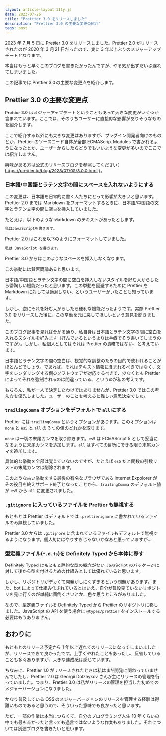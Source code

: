 ```yaml
---
layout: article-layout.11ty.js
date: 2023-07-26
title: "Prettier 3.0 をリリースしました"
description: "Prettier 3.0 の主要な変更の紹介"
tags: post
---
```


2023 年 7 月 5 日に Prettier 3.0 をリリースしました。Prettier 2.0 がリリースされたのが 2020 年 3 月 21 日だったので、実に 3 年以上ぶりのメジャーアップデートとなります。

本当はもっと早くこのブログを書きたかったんですが、やる気が出ずだいぶ遅れてしまいました。

この記事では Prettier 3.0 の主要な変更点を紹介します。

## Prettier 3.0 の主要な変更点

Prettier 3.0 はメジャーアップデートということもあって大きな変更がいくつか含まれています。ここでは、そのうちユーザーに直接的な影響がありそうなものを紹介します。

ここで紹介する以外にも大きな変更はありますが、プラグイン開発者向けのものとか、Prettier のソースコード自体が全部 ECMAScript Modules で書かれるようになったとか、ユーザーからしたらどうでもいいような変更が多いのでここでは紹介しません。

興味がある方は公式のリリースブログを参照してください( https://prettier.io/blog/2023/07/05/3.0.0.html )。

### 日本語/中国語とラテン文字の間にスペースを入れないようにする

この変更は、日本語を日常的に書く人たちにとって影響が大きいと思います。Prettier 2.0 までは Markdown をフォーマットするときに、日本語/中国語の文字とラテン文字の間に空白を挿入していました。

たとえば、以下のような Markdown のテキストがあったとします。

<!-- prettier-ignore -->
```markdown
私はJavaScriptを書きます。
```

Prettier 2.0 はこれを以下のようにフォーマットしていました。

<!-- prettier-ignore -->
```markdown
私は JavaScript を書きます。
```

Prettier 3.0 からはこのようなスペースを挿入しなくなります。

この挙動には賛否両論あると思います。

日本語/中国語とラテン文字の間に空白を挿入しないスタイルを好む人からしたら鬱陶しい機能だったと思います。この挙動を回避するために Prettier を Markdown に対しては適用しない、というユーザーがいたことも知っています。

しかし、逆にそれを好む人からしたら便利な機能だったようです。実際 Prettier 3.0 をリリースした後に、この挙動を元に戻してほしいという意見を聞きました。

このブログ記事を見れば分かる通り、私自身は日本語とラテン文字の間に空白を入れるスタイルを好みます（好んでいるというよりは手癖でそう書いてしまうのですが）。しかし、私個人としてはそれは Prettier の責務ではない、と考えています。

日本語とラテン文字の間の空白は、視覚的な調整のための目的で使われることがほとんどでしょう。であれば、それはテキスト情報に含まれるべきではなく、文字をレンダリングする側のソフトウェアが対応するべきで、少なくとも Prettier によってそれを強制されるのは間違っている、というのが私の考えです。

もちろん、私が一人で決定したわけではありませんが、Prettier 3.0 ではこの考え方を優先しました。ユーザーのことを考えると難しい意思決定でした。

### `trailingComma` オプションをデフォルトで `all` にする

Prettier には `trailingComma` というオプションがあります。このオプションは `none` と `es5` と `all` の 3 つの値のどれかを取ります。

`none` は一切の末尾カンマを取り除きます。`es5` は ECMAScript 5 として妥当になるように末尾カンマを追加します。`all` はすべての箇所にできる限り末尾カンマを追加します。

具体的な挙動を全部は覚えていないのですが、たとえば `es5` だと関数の引数リストの末尾カンマは削除されます。

このような古い挙動をする最後の有名なブラウザである Internet Expolorer がその役目を終えサポート終了となったことから、`trailingComma` のデフォルト値が `es5` から `all` に変更されました。

### `.gitignore` に入っているファイルを Prettier も無視する

もともとは Prettier はデフォルトでは `.prettierignore` に書かれているファイルのみ無視していました。

Prettier 3.0 からは `.gitignore` に含まれているファイルもデフォルトで無視するようになります。個人的にはやりすぎじゃないかなあと思っていますが...

### 型定義ファイル(`*.d.ts`)を Definitely Typed から本体に移す

Definitely Typed はもともと静的な型の概念がない JavaScript のパッケージに対して後から型を付けるための仕組みとしては優れていると思います。

しかし、リポジトリがデカくて開発がしにくすぎるという問題があります。また、bot によって仕組み化されているとはいえ、自分が普段見ていないリポジトリを見に行くのが単純に面倒くさいとか、色々思うところがありました。

なので、型定義ファイルを Definitely Typed から Prettier のリポジトリに移しました。JavaScript の API を使う場合に `@types/prettier` をインストールする必要はもうありません。

## おわりに

もともとのリリース予定から 1 年以上遅れてのリリースになってしまいましたが、リリースできて良かったです。上手くやれたこともあったし、反省していることも多々ありますが、大きな達成感は感じています。

ちなみに、Prettier 1.0 がリリースされたときは私はまだ開発に関わっていませんでしたし、Prettier 2.0 は Georgii Dolzhykov さんが主にリリースの管理を行っていました。つまり、Prettier 3.0 は私がリリースの管理を担当した初めてのメジャーバージョンになりました。

かなり普及している OSS のメジャーバージョンのリリースを管理する経験は得難いものであると思うので、そういった意味でも良かったと思います。

ただ、一部の作業は本当につらくて、自分のプログラミング人生 10 年くらいの中でも最も辛かったと言っても過言ではないような作業もありました。それについては別途ブログを書きたいと思います。
